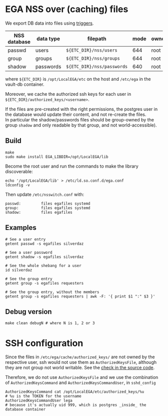 # EGA NSS over (caching) files

We export DB data into files using [triggers](../db/53-nss-triggers.sql).

| NSS database | data type | filepath                   | mode | owner | group |
|--------------|-----------|----------------------------|------|-------|-------|
| passwd       | users     | `${ETC_DIR}/nss/users`     | 644  | root  | root  |
| group        | groups    | `${ETC_DIR}/nss/groups`    | 644  | root  | root  | 
| shadow       | passwords | `${ETC_DIR}/nss/passwords` | 640  | root  | shadow  |

where `${ETC_DIR}` is `/opt/LocalEGA/etc` on the host and `/etc/ega` in the vault-db container.

Moreover, we cache the authorized ssh keys for each user in `${ETC_DIR}/authorized_keys/<username>`.

If the files are pre-created with the right permissions, the postgres user in the database would update their content, and not re-create the files.  
In particular the shadow/passwords files should be group-owned by the group `shadow` and only readable by that group, and not world-accessible).

## Build

	make
	sudo make install EGA_LIBDIR=/opt/LocalEGA/lib
	
Become the root user and run the commands to make the library discoverable:

	echo '/opt/LocalEGA/lib' > /etc/ld.so.conf.d/ega.conf
	ldconfig -v

Then update `/etc/nsswitch.conf` with:

	passwd:         files egafiles systemd
	group:          files egafiles systemd
	shadow:         files egafiles

## Examples

	# See a user entry
	getent passwd -s egafiles silverdaz

	# See a user password
	getent shadow -s egafiles silverdaz

	# See the whole shebang for a user
	id silverdaz

	# See the group entry
	getent group -s egafiles requesters

	# See the group entry, without the members
	getent group -s egafiles requesters | awk -F: '{ print $1 ":" $3 }'


## Debug version

	make clean debugN # where N is 1, 2 or 3
	

# SSH configuration

Since the files in `/etc/ega/cache/authorized_keys/` are not owned by the respective user, ssh would not use them as `AuthorizedKeysFile`, although they are not group not world writable. See the [check in the source code](https://github.com/openssh/openssh-portable/blob/50b9e4a4514697ffb9592200e722de6b427cb9ff/misc.c#L2188-L2193).

Therefore, we do not use `AuthorizedKeysFile` and we use the combination of `AuthorizedKeysCommand` and `AuthorizedKeysCommandUser`, in `sshd_config`

	AuthorizedKeysCommand cat /opt/LocalEGA/etc/authorized_keys/%u
	# %u is the TOKEN for the username
	AuthorizedKeysCommandUser lega
	# because it's actually uid 999, which is postgres _inside_ the database container
	
